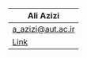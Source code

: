 | Ali Azizi                               |
|--------------------------------------------------|
| a_azizi@aut.ac.ir                                   |
| [Link](https://github.com/aliazizii/Mini-Twitter-Database) |
